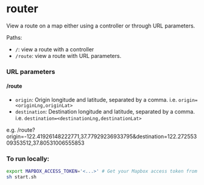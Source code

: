 # router

<insert screen shot>

View a route on a map either using a controller or through URL parameters.

Paths:
- `/`: view a route with a controller
- `/route`: view a route with URL parameters.


### URL parameters

#### /route

- `origin`: Origin longitude and latitude, separated by a comma. i.e. `origin=<originLng,originLat>`
- `destination`: Destination longitude and latitude, separated by a comma. i.e. `destination=<destinationLng,destinationLat>`

e.g. /route?origin=-122.41926148222771,37.77929236933795&destination=122.27255309353512,37.80531006555853

<insert screenshot>

### To run locally:

```sh
export MAPBOX_ACCESS_TOKEN='<...>' # Get your Mapbox access token from www.mapbox.com/account
sh start.sh
```
